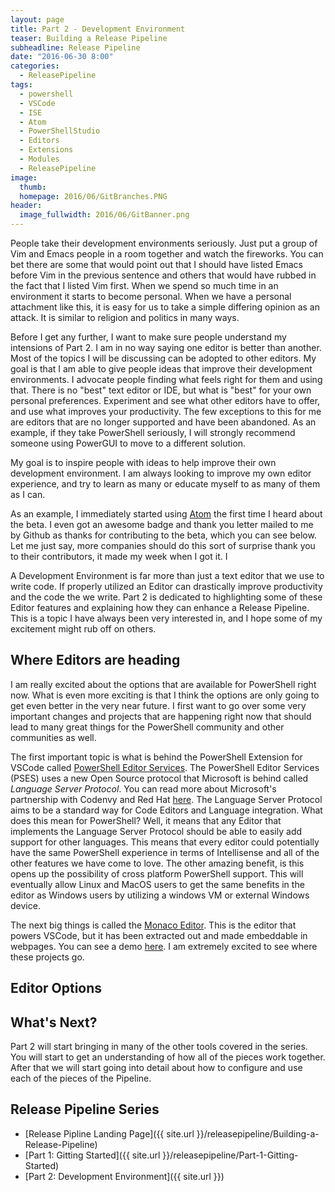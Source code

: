 ```yaml
---
layout: page
title: Part 2 - Development Environment
teaser: Building a Release Pipeline
subheadline: Release Pipeline
date: "2016-06-30 8:00"
categories:
  - ReleasePipeline
tags:
  - powershell
  - VSCode
  - ISE
  - Atom
  - PowerShellStudio
  - Editors
  - Extensions
  - Modules
  - ReleasePipeline
image:
  thumb:
  homepage: 2016/06/GitBranches.PNG
header:
  image_fullwidth: 2016/06/GitBanner.png
---
```


People take their development environments seriously. Just put a group of Vim and Emacs people in a room together and watch the fireworks. You can bet there are some that would point out that I should have listed Emacs before Vim in the previous sentence and others that would have rubbed in the fact that I listed Vim first. When we spend so much time in an environment it starts to become personal. When we have a personal attachment like this, it is easy for us to take a simple differing opinion as an attack. It is similar to religion and politics in many ways.

Before I get any further, I want to make sure people understand my intensions of Part 2. I am in no way saying one editor is better than another. Most of the topics I will be discussing can be adopted to other editors. My goal is that I am able to give people ideas that improve their development environments. I advocate people finding what feels right for them and using that. There is no "best" text editor or IDE, but what is "best" for your own personal preferences. Experiment and see what other editors have to offer, and use what improves your productivity. The few exceptions to this for me are editors that are no longer supported and have been abandoned. As an example, if they take PowerShell seriously, I will strongly recommend someone using PowerGUI to move to a different solution.

My goal is to inspire people with ideas to help improve their own development environment. I am always looking to improve my own editor experience, and try to learn as many or educate myself to as many of them as I can.


As an example, I immediately started using [Atom](https://atom.io/) the first time I heard about the beta. I even got an awesome badge and thank you letter mailed to me by Github as thanks for contributing to the beta, which you can see below. Let me just say, more companies should do this sort of surprise thank you to their contributors, it made my week when I got it. I



A Development Environment is far more than just a text editor that we use to write code. If properly utilized an Editor can drastically improve productivity and the code the we write. Part 2 is dedicated to highlighting some of these Editor features and explaining how they can enhance a Release Pipeline. This is a topic I have always been very interested in, and I hope some of my excitement might rub off on others.

## Where Editors are heading
I am really excited about the options that are available for PowerShell right now. What is even more exciting is that I think the options are only going to get even better in the very near future. I first want to go over some very important changes and projects that are happening right now that should lead to many great things for the PowerShell community and other communities as well.

The first important topic is what is behind the PowerShell Extension for VSCode called [PowerShell Editor Services](https://github.com/PowerShell/PowerShellEditorServices). The PowerShell Editor Services (PSES) uses a new Open Source protocol that Microsoft is behind called *Language Server Protocol*. You can read more about Microsoft's partnership with Codenvy and Red Hat [here](http://www.zdnet.com/article/open-source-microsoft-protocol-aims-to-be-a-programming-standard/). The Language Server Protocol aims to be a standard way for Code Editors and Language integration. What does this mean for PowerShell? Well, it means that any Editor that implements the Language Server Protocol should be able to easily add support for other languages. This means that every editor could potentially have the same PowerShell experience in terms of Intellisense and all of the other features we have come to love. The other amazing benefit, is this opens up the possibility of cross platform PowerShell support. This will eventually allow Linux and MacOS users to get the same benefits in the editor as Windows users by utilizing a windows VM or external Windows device.

The next big things is called the [Monaco Editor](https://github.com/Microsoft/monaco-editor). This is the editor that powers VSCode, but it has been extracted out and made embeddable in webpages. You can see a demo [here](https://microsoft.github.io/monaco-editor/index.html). I am extremely excited to see where these projects go.

## Editor Options


## What's Next?
Part 2 will start bringing in many of the other tools covered in the series. You will start to get an understanding of how all of the pieces work together. After that we will start going into detail about how to configure and use each of the pieces of the Pipeline.

## Release Pipeline Series

- [Release Pipline Landing Page]({{ site.url }}/releasepipeline/Building-a-Release-Pipeline)
- [Part 1: Gitting Started]({{ site.url }}/releasepipeline/Part-1-Gitting-Started)
- [Part 2: Development Environment]({{ site.url }})
